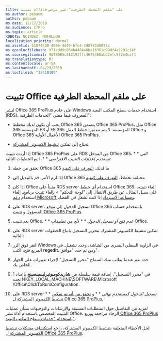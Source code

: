 ```yaml
---
title: تثبيت office على "ملقم المحطة الطرفية"-غير مرخص
ms.author: pebaum
author: pebaum
ms.date: 12/17/2018
ms.audience: ITPro
ms.topic: article
ROBOTS: NOINDEX, NOFOLLOW
localization_priority: Normal
ms.assetid: b1074430-489e-4d49-bfe4-3d8783d8073c
ms.openlocfilehash: 971edd9c064b448446ba16361e99df4a2291c14f
ms.sourcegitcommit: 9d78905c512192ffc4675468abd2efc5f2e4baf4
ms.translationtype: MT
ms.contentlocale: ar-SA
ms.lasthandoff: 04/23/2019
ms.locfileid: "32410109"
---
```

# <a name="installing-office-on-a-terminal-server"></a>تثبيت Office على ملقم المحطة الطرفية

لنشر Office 365 ProPlus على خادم Windows استخدام خدمات سطح المكتب البعيد (RDS)، المعروف فيما مضى "الخدمات الطرفية":
  
- يجب أن يكون لديك مخطط Office 365 يتضمن Office 365 ProPlus، مثل Office 365 المؤسسة E3 أو E5 المؤسسة. لا يتم تضمين خطط العمل 365 Office و Office 365 الأعمال الأولية Office 365 ProPlus.
    
- تحتاج إلى تمكين [تنشيط الكمبيوتر المشتركة](https://docs.microsoft.com/DeployOffice/overview-of-shared-computer-activation-for-office-365-proplus).
    
إذا أردت تثبيت Office 365 ProPlus على RDS من المدخل Office 365، * * *التي تستخدم إعدادات التثبيت الافتراضي* * *، اتبع الخطوات التالية: 
  
1. تحقق من خطة Office 365 ما لديك. [التعرف على كيفية](https://docs.microsoft.com/office365/admin/admin-overview/what-subscription-do-i-have)
    
2. إذا لزم الأمر، قم بالتبديل إلى Office 365 مختلفة تخطط. [التعرف على كيفية](https://docs.microsoft.com/office365/admin/subscriptions-and-billing/switch-to-a-different-plan)
    
3. إذا كان Office مثبتاً على RDS server استخدام أي خطط Office 365، إلغاء تثبيته. على سبيل المثال، عن طريق الانتقال إلى "لوحة التحكم" \> بإلغاء تثبيت برنامج. إلغاء استخدام [دعم Microsoft ومساعد الاسترداد](https://aka.ms/SARA-OfficeUninstall-Alchemy) إذا كنت تشغل في القضايا. 
    
4. على RDS server، تسجيل الدخول إلى موقع Office 365 باستخدام حساب المسؤول و [تثبيت Office 365 ProPlus](https://portal.office.com/OLS/MySoftware.aspx).
    
5. بعد تثبيت Office، * * *عدم فتح أو تسجيل الدخول* * * لأي من تطبيقات Office. 
    
6. على RDS server تمكين تنشيط الكمبيوتر المشترك بتحرير التسجيل باتباع الخطوات التالية:
    
1. انقر فوق الزر Windows في الزاوية السفلي اليسرى من الشاشة، وحدد تشغيل. في المربع فتح، اكتب **regedit**، ومن ثم حدد "موافق". 
    
2. حدد نعم عندما يطلب منك السماح "محرر التسجيل" لإجراء تغييرات على الجهاز الخاص بك.
    
3. في "محرر التسجيل"، إضافة قيمة سلسلة من **شاريدكومبوتيرليسينسينج** بإعداد 1 تحت HKEY_LOCAL_MACHINE\SOFTWARE\Microsoft \Office\ClickToRun\Configuration. 
    
7. على RDS server * * *تسجيل الدخول كمستخدم نهائي* * * و [تحقق من أنه تم تمكين تنشيط الكمبيوتر المشتركة ل Office 365 ProPlus](https://docs.microsoft.com/DeployOffice/troubleshoot-issues-with-shared-computer-activation-for-office-365-proplus#verify-that-activation-for-office-365-proplus-succeeded).
    
لمزيد من التفاصيل حول المتطلبات المسبقة والإرشادات والتوجيهات بشأن عمليات التثبيت المخصص باستخدام أداة نشر Office، الرجاء مراجعة [توزيع Office 365 ProPlus باستخدام "خدمات سطح المكتب البعيد"](https://docs.microsoft.com/DeployOffice/deploy-office-365-proplus-by-using-remote-desktop-services).
  
لحل الأخطاء المتعلقة بتنشيط الكمبيوتر المشتركة، راجع [استكشاف مشكلات تنشيط الكمبيوتر المشتركة ل Office 365 ProPlus](https://docs.microsoft.com/DeployOffice/troubleshoot-issues-with-shared-computer-activation-for-office-365-proplus).
  

